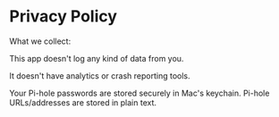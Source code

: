 # Privacy Policy
What we collect:

This app doesn't log any kind of data from you.

It doesn't have analytics or crash reporting tools.

Your Pi-hole passwords are stored securely in Mac's keychain.  Pi-hole URLs/addresses are stored in plain text.

